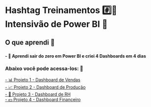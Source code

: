 <br clear="both">

<h1 align="left">Hashtag Treinamentos #️⃣📖<br>Intensivão de Power BI 📒</h1>

###

<h2 align="left">O que aprendi 🧠</h2>

###

<h4 align="left">- 💯 Aprendi sair do zero em Power BI e criei 4 Dashboards em 4 dias<br>
<h3 align="left">Abaixo você pode acessa-los: 🛜</h3>
  
<a href="https://app.powerbi.com/view?r=eyJrIjoiYTA0YjAzMzQtMTBlNy00Yzc1LWE2ZTAtOWE2ODYyOTE5NGVhIiwidCI6IjA1MmFmMGNlLWI0YWMtNDQ5MC04YWZjLTQ0MTBhNDA5NDQyZSJ9" target="_blank" rel="noopener noreferrer">
  - 📊 Projeto 1 - Dashboard de Vendas<br>
</a>

<a href="https://app.powerbi.com/view?r=eyJrIjoiMGU1NWJkOGUtZTBkNy00NDZmLWI4YmMtNDRkZGZhYzFlMmM1IiwidCI6IjA1MmFmMGNlLWI0YWMtNDQ5MC04YWZjLTQ0MTBhNDA5NDQyZSJ9" target="_blank" rel="noopener noreferrer">
- 📈 Projeto 2 - Dashboard de Produção<br>
</a>

<a href="https://app.powerbi.com/view?r=eyJrIjoiMGMyZTRjNDYtNjI5ZS00ZTVmLWI5MDgtN2IzM2NlMzRhZGVjIiwidCI6IjA1MmFmMGNlLWI0YWMtNDQ5MC04YWZjLTQ0MTBhNDA5NDQyZSJ9" target="_blank" rel="noopener noreferrer">
- 👥 Projeto 3 - Dashboard de RH<br>
</a>

<a href="https://app.powerbi.com/view?r=eyJrIjoiZTMzODYyMTItMmZjNS00YWI2LThmYzYtYTU2YzExMmI0OWU1IiwidCI6IjA1MmFmMGNlLWI0YWMtNDQ5MC04YWZjLTQ0MTBhNDA5NDQyZSJ9" target="_blank" rel="noopener noreferrer">
- 💵 Projeto 4 - Dashboard Financeiro</h4>
</a>

###
